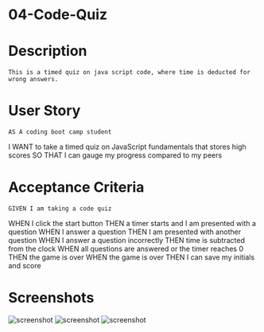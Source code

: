 # 04-Code-Quiz

# Description 
 
    This is a timed quiz on java script code, where time is deducted for wrong answers. 

 # User Story 
    AS A coding boot camp student
I WANT to take a timed quiz on JavaScript fundamentals that stores high scores
SO THAT I can gauge my progress compared to my peers

# Acceptance Criteria 

    GIVEN I am taking a code quiz
WHEN I click the start button
THEN a timer starts and I am presented with a question
WHEN I answer a question
THEN I am presented with another question
WHEN I answer a question incorrectly
THEN time is subtracted from the clock
WHEN all questions are answered or the timer reaches 0
THEN the game is over
WHEN the game is over
THEN I can save my initials and score

# Screenshots
![screenshot](./Screenshot%202024-04-09%20at%205.54.46 PM.png)
![screenshot](./Screenshot%202024-04-09%20at%205.54.58 PM.png)
![screenshot](./Screenshot%202024-04-09%20at%205.55.12 PM.png)